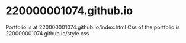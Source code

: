 # 220000001074.github.io

Portfolio is at 220000001074.github.io/index.html
Css of the portfolio is 220000001074.github.io/style.css


